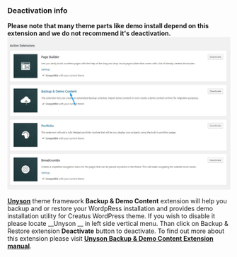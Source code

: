 <div class="thz-notification thz-notification-red thz-align-left">
	<h3 class="thz-notification-title">Deactivation info</h3>
	<div>
	<strong>Please note that many theme parts like demo install depend on this extension and we do not recommend it's deactivation.</strong>
	</div>
</div>
<div class="thz-lightbox-gallery" markdown="1">
<div class="thz-doc-image max">
<a class="thz-lightbox mfp-image" href="../../docs-media/backup_and_demo_extension.jpg" data-mfp-title="Creatus WordPress Theme Unyson Backup & Demo Content extension" data-modal-size="large">
	<img src="../../docs-media/backup_and_demo_extension.jpg" alt="Creatus WordPress Theme Unyson Backup & Demo Content extension" />
</a>
</div>

<div id="search" markdown="1">

<a href="http://unyson.io/" target="_blank">__Unyson__</a> theme framework __Backup & Demo Content__ extension will help you backup and or restore your WordpRess installation and provides demo installation utility for Creatus WordPress theme. If you wish to disable it please locate __Unyson __ in left side vertical menu. Than click on Backup & Restore extension __Deactivate__ button to deactivate. To find out more about this extension please visit <a href="http://manual.unyson.io/en/latest/extension/backups/index.html" target="_blank">__Unyson Backup & Demo Content Extension manual__</a>.

</div>

</div>